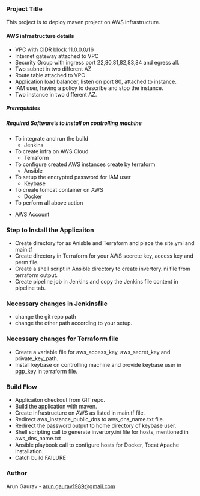 ### Project Title
This project is to deploy maven project on AWS infrastructure.

#### AWS infrastructure details 
* VPC with CIDR block 11.0.0.0/16 
* Internet gateway attached to VPC
* Security Group with ingress port 22,80,81,82,83,84 and egress all.
* Two subnet in two different AZ
* Route table attached to VPC
* Application load balancer, listen on port 80, attached to instance.
* IAM user, having a policy to describe and stop the instance.
* Two instance in two different AZ.

##### Prerequisites

##### Required Software’s to install on controlling machine

* To integrate and run the build 
  - Jenkins 
* To create infra on AWS Cloud 
  - Terraform 
* To configure created AWS instances create by terraform 
  - Ansible 
* To setup the encrypted password for IAM user 
  - Keybase 
* To create tomcat container on AWS  
  - Docker
* To perform all above action 
- AWS Account

### Step to Install the Applicaiton 
* Create directory for as Anisble and Terraform and place the site.yml and main.tf
* Create directory in Terraform for your AWS secrete key, access key and perm file.
* Create a shell script in Ansible directory to create invertory.ini file from terraform output.
* Create pipeline job in Jenkins and copy the Jenkins file content in pipeline tab.

### Necessary changes in Jenkinsfile
* change the git repo path
* change the other path according to your setup. 

### Necessary changes for Terraform file
* Create a variable file for aws_access_key, aws_secret_key and private_key_path.
* Install keybase on controlling machine and provide keybase user in pgp_key in terraform file.

### Build Flow
* Applicaiton checkout from GIT repo.
* Build the application with maven.
* Create infrastructure on AWS as listed in main.tf file.
* Redirect aws_instance_public_dns to aws_dns_name.txt file.
* Redirect the password output to home directory of keybase user.
* Shell scripting call to generate invertory.ini file for hosts, mentioned in aws_dns_name.txt
* Ansible playbook call to configure hosts for Docker, Tocat Apache installation.
* Catch build FAILURE

### Author
Arun Gaurav - arun.gaurav1989@gmail.com
